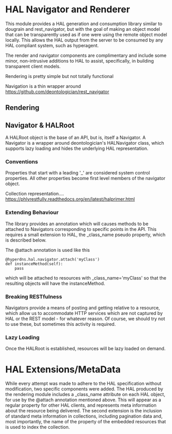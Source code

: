 # HAL Navigator and Renderer

This module provides a HAL generation and consumption library similar to dougrain and
rest_navigator, but with the goal of making an object model that can be transparently
used as if one were using the remote object model locally.  This allows the HAL output
from the server to be consumed by any HAL compliant system, such as hyperagent.


The render and navigator components are complimentary and include some
minor, non-intrusive additions to HAL to assist, specifically, in building
transparent client models.

Rendering is pretty simple but not totally functional

Navigation is a thin wrapper around https://github.com/deontologician/rest_navigator

## Rendering

## Navigator & HALRoot

A HALRoot object is the base of an API, but is, itself a Navigator.  A Navigator is a wrapper around deontologician's HALNavigator class, which supports lazy loading and hides the underlying HAL representation.


### Conventions

Properties that start with a leading '_' are considered system control properties.  All other properties
become first level members of the navigator object.

Collection representation.... https://phlyrestfully.readthedocs.org/en/latest/halprimer.html

### Extending Behaviour

The library provides an annotation which will causes methods to be attached to Navigators corresponding
to specific points in the API.  This requires a small extension to HAL, the _class_name pseudo property, which is described below.

The @attach annotation is used like this
```
@hyperdns.hal.navigator.attach('myClass')
def instanceMethod(self):
	pass
```

which will be attached to resources with _class_name='myClass' so that the resulting objects will
have the instanceMethod.

### Breaking RESTfulness

Navigators provide a means of posting and getting relative to a resource, which allow us to accommodate
HTTP services which are not captured by HAL or the REST model - for whatever reason.  Of course, we should
try not to use these, but sometimes this activity is required.

### Lazy Loading

Once the HALRoot is established, resources will be lazy loaded on demand.



# HAL Extensions/MetaData

While every attempt was made to adhere to the HAL specification without modification, two specific components were added.  The HAL produced by the rendering module includes a _class_name attribute on each HAL object, for use by the @attach annotation mentioned above.  This will appear as a regular property for other HAL clients, and represents meta information about the resource being delivered.  The second extension is the inclusion of standard meta information in collections, including pagination data and, most importantly, the name of the property of the embedded resources that is used to index the collection.